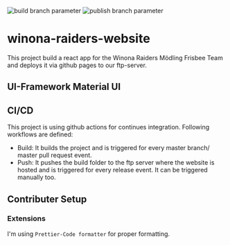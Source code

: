 ![build branch parameter](https://github.com/Stezido/winona-raiders-website/workflows/Publish/badge.svg)
![publish branch parameter](https://github.com/Stezido/winona-raiders-website/workflows/Build/badge.svg)
# winona-raiders-website

This project build a react app for the Winona Raiders Mödling Frisbee Team and deploys it via github pages to our ftp-server.

## UI-Framework Material UI

## CI/CD

This project is using github actions for continues integration. Following workflows are defined:

- Build: It builds the project and is triggered for every master branch/ master pull request event.
- Push: It pushes the build folder to the ftp server where the website is hosted and is triggered for every release event. It can be triggered manually too.

## Contributer Setup

### Extensions

I'm using `Prettier-Code formatter` for proper formatting.
